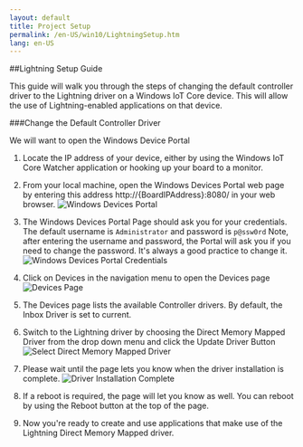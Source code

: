 ```yaml
---
layout: default
title: Project Setup
permalink: /en-US/win10/LightningSetup.htm
lang: en-US
---
```


##Lightning Setup Guide

This guide will walk you through the steps of changing the default controller driver to the Lightning driver on a Windows IoT Core device. This will allow the use of Lightning-enabled applications on that device.

###Change the Default Controller Driver

We will want to open the Windows Device Portal

1. Locate the IP address of your device, either by using the Windows IoT Core Watcher application or hooking up your board to a monitor.

1. From your local machine, open the Windows Devices Portal web page by entering this address http://{BoardIPAddress}:8080/ in your web browser.
 ![Windows Devices Portal]({{site.baseurl}}/images/Lightning/dmap1.png)

1. The Windows Devices Portal Page should ask you for your credentials. The default username is `Administrator` and password is `p@ssw0rd`
  Note, after entering the username and password, the Portal will ask you if you need to change the password. It's always a good practice to change it.
 ![Windows Devices Portal Credentials]({{site.baseurl}}/images/Lightning/dmap2.png)

1. Click on Devices in the navigation menu to open the Devices page
  ![Devices Page]({{site.baseurl}}/images/Lightning/dmap3.png)

1. The Devices page lists the available Controller drivers. By default, the Inbox Driver is set to current.

1. Switch to the Lightning driver by choosing the Direct Memory Mapped Driver from the drop down menu and click the Update Driver Button<br/>
  ![Select Direct Memory Mapped Driver]({{site.baseurl}}/images/Lightning/dmap4.png)

1. Please wait until the page lets you know when the driver installation is complete.
   ![Driver Installation Complete]({{site.baseurl}}/images/Lightning/dmap5.png)

1. If a reboot is required, the page will let you know as well. You can reboot by using the Reboot button at the top of the page.

1. Now you're ready to create and use applications that make use of the Lightning Direct Memory Mapped driver.
